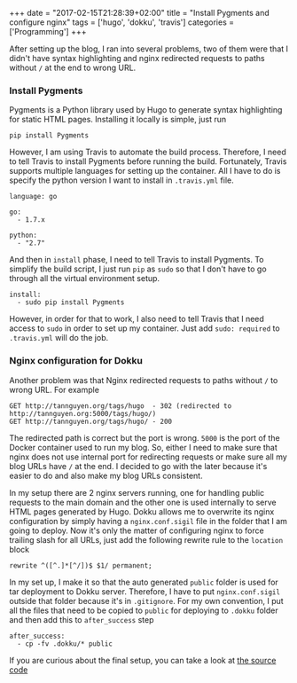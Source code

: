 +++
date = "2017-02-15T21:28:39+02:00"
title = "Install Pygments and configure nginx"
tags = ['hugo', 'dokku', 'travis']
categories = ['Programming']
+++

After setting up the blog, I ran into several problems, two of them were that I didn't have syntax highlighting and nginx redirected requests to paths without `/` at the end to wrong URL.

<!--more-->

### Install Pygments
Pygments is a Python library used by Hugo to generate syntax highlighting for static HTML pages. Installing it locally is simple, just run

```
pip install Pygments
```

However, I am using Travis to automate the build process. Therefore, I need to tell Travis to install Pygments before running the build. Fortunately, Travis supports multiple languages for setting up the container. All I have to do is specify the python version I want to install in `.travis.yml` file.

```
language: go

go:
  - 1.7.x

python:
  - "2.7"
```

And then in `install` phase, I need to tell Travis to install Pygments. To simplify the build script, I just run `pip` as `sudo` so that I don't have to go through all the virtual environment setup.
```
install:
  - sudo pip install Pygments
```

However, in order for that to work, I also need to tell Travis that I need access to `sudo` in order to set up my container. Just add `sudo: required` to `.travis.yml` will do the job.

### Nginx configuration for Dokku
Another problem was that Nginx redirected requests to paths without `/` to wrong URL. For example

```
GET http://tannguyen.org/tags/hugo  - 302 (redirected to http://tannguyen.org:5000/tags/hugo/)
GET http://tannguyen.org/tags/hugo/ - 200
```

The redirected path is correct but the port is wrong. `5000` is the port of the Docker container used to run my blog. So, either I need to make sure that nginx does not use internal port for redirecting requests or make sure all my blog URLs have `/` at the end. I decided to go with the later because it's easier to do and also make my blog URLs consistent.

In my setup there are 2 nginx servers running, one for handling public requests to the main domain and the other one is used internally to serve HTML pages generated by Hugo. Dokku allows me to overwrite its nginx configuration by simply having a `nginx.conf.sigil` file in the folder that I am going to deploy. Now it's only the matter of configuring nginx to force trailing slash for all URLs, just add the following rewrite rule to the `location` block

```
rewrite ^([^.]*[^/])$ $1/ permanent;
```

In my set up, I make it so that the auto generated `public` folder is used for tar deployment to Dokku server. Therefore, I have to put `nginx.conf.sigil` outside that folder because it's in `.gitignore`. For my own convention, I put all the files that need to be copied to `public` for deploying to `.dokku` folder and then add this to `after_success` step

```
after_success:
  - cp -fv .dokku/* public
```

If you are curious about the final setup, you can take a look at [the source code](https://github.com/tanqhnguyen/blog)
